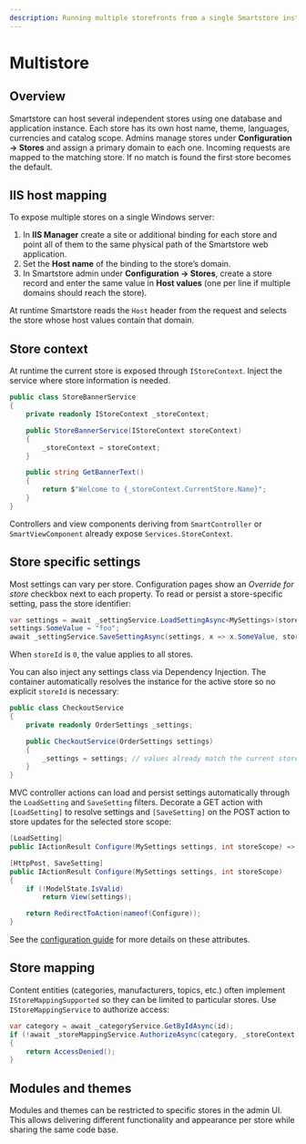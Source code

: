 ```yaml
---
description: Running multiple storefronts from a single Smartstore installation
---
```


# Multistore

## Overview
Smartstore can host several independent stores using one database and application instance. Each store has its own host name, theme, languages, currencies and catalog scope. Admins manage stores under **Configuration → Stores** and assign a primary domain to each one. Incoming requests are mapped to the matching store. If no match is found the first store becomes the default.

## IIS host mapping
To expose multiple stores on a single Windows server:

1. In **IIS Manager** create a site or additional binding for each store and point all of them to the same physical path of the Smartstore web application.
2. Set the **Host name** of the binding to the store’s domain.
3. In Smartstore admin under **Configuration → Stores**, create a store record and enter the same value in **Host values** (one per line if multiple domains should reach the store).

At runtime Smartstore reads the `Host` header from the request and selects the store whose host values contain that domain.

## Store context
At runtime the current store is exposed through `IStoreContext`. Inject the service where store information is needed.

```csharp
public class StoreBannerService
{
    private readonly IStoreContext _storeContext;

    public StoreBannerService(IStoreContext storeContext)
    {
        _storeContext = storeContext;
    }

    public string GetBannerText()
    {
        return $"Welcome to {_storeContext.CurrentStore.Name}";
    }
}
```

Controllers and view components deriving from `SmartController` or `SmartViewComponent` already expose `Services.StoreContext`.

## Store specific settings
Most settings can vary per store. Configuration pages show an *Override for store* checkbox next to each property. To read or persist a store-specific setting, pass the store identifier:

```csharp
var settings = await _settingService.LoadSettingAsync<MySettings>(storeId);
settings.SomeValue = "foo";
await _settingService.SaveSettingAsync(settings, x => x.SomeValue, storeId);
```

When `storeId` is `0`, the value applies to all stores.

You can also inject any settings class via Dependency Injection. The container automatically resolves the instance for the active store so no explicit `storeId` is necessary:

```csharp
public class CheckoutService
{
    private readonly OrderSettings _settings;

    public CheckoutService(OrderSettings settings)
    {
        _settings = settings; // values already match the current store
    }
}
```

MVC controller actions can load and persist settings automatically through the `LoadSetting` and `SaveSetting` filters. Decorate a GET action with `[LoadSetting]` to resolve settings and `[SaveSetting]` on the POST action to store updates for the selected store scope:

```csharp
[LoadSetting]
public IActionResult Configure(MySettings settings, int storeScope) => View(settings);

[HttpPost, SaveSetting]
public IActionResult Configure(MySettings settings, int storeScope)
{
    if (!ModelState.IsValid)
        return View(settings);

    return RedirectToAction(nameof(Configure));
}
```

See the [configuration guide](../platform/configuration.md) for more details on these attributes.

## Store mapping
Content entities (categories, manufacturers, topics, etc.) often implement `IStoreMappingSupported` so they can be limited to particular stores. Use `IStoreMappingService` to authorize access:

```csharp
var category = await _categoryService.GetByIdAsync(id);
if (!await _storeMappingService.AuthorizeAsync(category, _storeContext.CurrentStore.Id))
{
    return AccessDenied();
}
```

## Modules and themes
Modules and themes can be restricted to specific stores in the admin UI. This allows delivering different functionality and appearance per store while sharing the same code base.